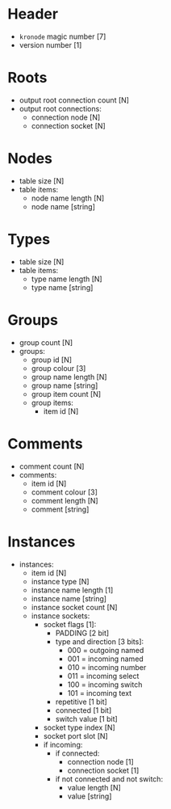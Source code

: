 <!--
Notes:
- N denoted variable byte integers, where fully set bytes (i.e. 11111111) signal an additional byte to be read, byte ordering is little endian
-->

# Header

- `kronode` magic number [7]
- version number [1]

# Roots

- output root connection count [N]
- output root connections:
    - connection node [N]
    - connection socket [N]

# Nodes

- table size [N]
- table items:
    - node name length [N]
    - node name [string]

# Types

- table size [N]
- table items:
    - type name length [N]
    - type name [string]

# Groups

- group count [N]
- groups:
    - group id [N]
    - group colour [3]
    - group name length [N]
    - group name [string]
    - group item count [N]
    - group items:
        - item id [N]

# Comments

- comment count [N]
- comments:
    - item id [N]
    - comment colour [3]
    - comment length [N]
    - comment [string]

# Instances

- instances:
    - item id [N]
    - instance type [N]
    - instance name length [1]
    - instance name [string]
    - instance socket count [N]
    - instance sockets:
        - socket flags [1]:
            - PADDING [2 bit]
            - type and direction [3 bits]:
                - 000 = outgoing named
                - 001 = incoming named
                - 010 = incoming number
                - 011 = incoming select
                - 100 = incoming switch
                - 101 = incoming text
            - repetitive [1 bit]
            - connected [1 bit]
            - switch value [1 bit]
        - socket type index [N]
        - socket port slot [N]
        - if incoming:
            - if connected:
                - connection node [1]
                - connection socket [1]
            - if not connected and not switch:
                - value length [N]
                - value [string]
